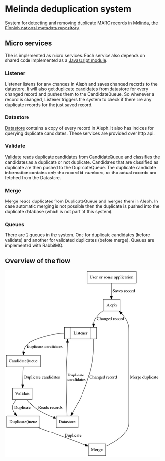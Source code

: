 # Melinda deduplication system

System for detecting and removing duplicate MARC records in [Melinda, the Finnish national metadata repository](https://www.kansalliskirjasto.fi/en/services/metadata-reserve-services/melinda).

## Micro services

The is implemented as micro services. Each service also depends on shared code implemented as a [Javascript module](https://github.com/NatLibFi/melinda-deduplication-common).

### Listener

[Listener](https://github.com/NatLibFi/melinda-deduplication-listener) listens for any changes in Aleph and saves changed records to the datastore. It will also get duplicate candidates from datastore for every changed record and pushes them to the CandidateQueue. So whenever a record is changed, Listener triggers the system to check if there are any duplicate records for the just saved record.

### Datastore

[Datastore](https://github.com/NatLibFi/melinda-deduplication-datastore) contains a copy of every record in Aleph. It also has indices for querying duplicate candidates. These services are provided over http api.

### Validate


[Validate](https://github.com/NatLibFi/melinda-deduplication-validate) reads duplicate candidates from CandidateQueue and classifies the candidates as a duplicate or not duplicate. Candidates that are classified as duplicate are then pushed to the DuplicateQueue. The duplicate candidate information contains only the record id-numbers, so the actual records are fetched from the Datastore.

### Merge

[Merge](https://github.com/NatLibFi/melinda-deduplication-merge) reads duplicates from DuplicateQueue and merges them in Aleph. In case automatic merging is not possible then the duplicate is pushed into the duplicate database (which is not part of this system).

### Queues

There are 2 queues in the system. One for duplicate candidates (before validate) and another for validated duplicates (before merge). Queues are implemented with RabbitMQ.


## Overview of the flow

![Overview of the flow"](images/architecture.png "Overview of the flow")
